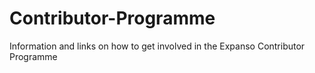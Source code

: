 # Contributor-Programme
Information and links on how to get involved in the Expanso Contributor Programme
